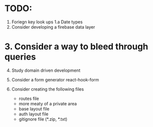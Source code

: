 # TODO:

1. Foriegn key look ups
1.a Date types
2. Consider developing a firebase data layer
# 3. Consider a way to bleed through queries
4. Study domain driven development


5. Consider a form generator react-hook-form
6. Consider creating the following files
    - routes file
    - more meaty of a private area
    - base layout file
    - auth layout file
    - gitignore file (*.zip, *.txt)